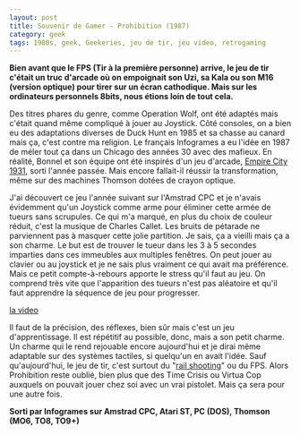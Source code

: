 ```yaml
---
layout: post
title: Souvenir de Gamer - Prohibition (1987)
category: geek
tags: 1980s, geek, Geekeries, jeu de tir, jeu video, retrogaming
---
```

**Bien avant que le FPS (Tir à la première personne) arrive, le jeu de tir c'était un truc d'arcade où on empoignait son Uzi, sa Kala ou son M16 (version optique) pour tirer sur un écran cathodique. Mais sur les ordinateurs personnels 8bits, nous étions loin de tout cela.**

Des titres phares du genre, comme Operation Wolf, ont été adaptés mais c'était quand même compliqué à jouer au Joystick. Côté consoles, on a bien eu des adaptations diverses de Duck Hunt en 1985 et sa chasse au canard mais ça, c'est contre ma religion. Le français Infogrames a eu l'idée en 1987 de méler tout ça dans un Chicago des années 30 avec des mafieux. En réalité, Bonnel et son équipe ont été inspirés d'un jeu d'arcade, <a href="https://en.wikipedia.org/wiki/Empire_City:_1931">Empire City 1931</a>, sorti l'année passée. Mais encore fallait-il réussir la transformation, même sur des machines Thomson dotées de crayon optique.

J'ai découvert ce jeu l'année suivant sur l'Amstrad CPC et je n'avais évidemment qu'un Joystick comme arme pour éliminer cette armée de tueurs sans scrupules. Ce qui m'a marqué, en plus du choix de couleur réduit, c'est la musique de Charles Callet. Les bruits de pétarade ne parviennent pas à masquer cette jolie partition. Je sais, ça a vieilli mais ça a son charme. Le but est de trouver le tueur dans les 3 à 5 secondes imparties dans ces immeubles aux multiples fenêtres. On peut jouer au clavier ou au joystick et je ne sais plus vraiment ce qui avait ma préférence. Mais ce petit compte-à-rebours apporte le stress qu'il faut au jeu. On comprend très vite que l'apparition des tueurs n'est pas aléatoire et qu'il faut apprendre la séquence de jeu pour progresser.

[la video](https://www.youtube.com/watch?v=Ryp3I0qAj2M)

Il faut de la précision, des réflexes, bien sûr mais c'est un jeu d'apprentissage. Il est répétitif au possible, donc, mais a son petit charme. Un charme qui le rend rejouable encore aujourd'hui et je dirai même adaptable sur des systèmes tactiles, si quelqu'un en avait l'idée. Sauf qu'aujourd'hui, le jeu de tir, c'est surtout du "<a href="https://fr.wikipedia.org/wiki/Shoot_%27em_up#Tube_shooter_et_rail_shooter">rail shooting</a>" ou du FPS. Alors Prohibition reste oublié, bien plus que des Time Crisis ou Virtua Cop auxquels on pouvait jouer chez soi avec un vrai pistolet. Mais ça sera pour une autre fois.

**Sorti par Infogrames sur Amstrad CPC, Atari ST, PC (DOS), Thomson (MO6, TO8, TO9+)**
